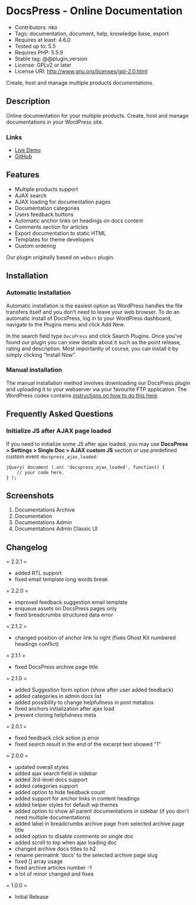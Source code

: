 # DocsPress - Online Documentation

* Contributors: nko
* Tags: documentation, document, help, knowledge base, export
* Requires at least: 4.6.0
* Tested up to: 5.5
* Requires PHP: 5.5.9
* Stable tag: @@plugin_version
* License: GPLv2 or later
* License URI: <http://www.gnu.org/licenses/gpl-2.0.html>

Create, host and manage multiple products documentations.

## Description

Online documentation for your multiple products. Create, host and manage documentations in your WordPress site.

### Links

* [Live Demo](https://nkdev.info/docs)
* [GitHub](https://github.com/nk-o/docspress)

## Features

* Multiple products support
* AJAX search
* AJAX loading for documentation pages
* Documentation categories
* Users feedback buttons
* Automatic anchor links on headings on docs content
* Comments section for articles
* Export documentation to static HTML
* Templates for theme developers
* Custom ordering

Our plugin originally based on `weDocs` plugin.

## Installation

### Automatic installation

Automatic installation is the easiest option as WordPress handles the file transfers itself and you don’t need to leave your web browser. To do an automatic install of DocsPress, log in to your WordPress dashboard, navigate to the Plugins menu and click Add New.

In the search field type `DocsPress` and click Search Plugins. Once you’ve found our plugin you can view details about it such as the point release, rating and description. Most importantly of course, you can install it by simply clicking “Install Now”.

### Manual installation

The manual installation method involves downloading our DocsPress plugin and uploading it to your webserver via your favourite FTP application. The WordPress codex contains [instructions on how to do this here](https://codex.wordpress.org/Managing_Plugins#Manual_Plugin_Installation).

## Frequently Asked Questions

### Initialize JS after AJAX page loaded

If you need to initialize some JS after ajax loaded, you may use **DocsPress > Settings > Single Doc > AJAX custom JS** section or use predefined custom event `docspress_ajax_loaded`:

    jQuery( document ).on( 'docspress_ajax_loaded', function() {
        // your code here.
    } );

## Screenshots

1. Documentations Archive
2. Documentation
3. Documentations Admin
4. Documentations Admin Classic UI

## Changelog

= 2.2.1 =

* added RTL support
* fixed email template long words break

= 2.2.0 =

* improved feedback suggestion email template
* enqueue assets on DocsPress pages only
* fixed breadcrumbs structured data error

= 2.1.2 =

* changed position of anchor link to right (fixes Ghost Kit numbered headings conflict)

= 2.1.1 =

* fixed DocsPress archive page title

= 2.1.0 =

* added Suggestion form option (show after user added feedback)
* added categories in admin docs list
* added possibility to change helpfullness in post metabox
* fixed anchors initialization after ajax load
* prevent cloning helpfulness meta

= 2.0.1 =

* fixed feedback click action js error
* fixed search result in the end of the excerpt text showed "1"

= 2.0.0 =

* updated overall styles
* added ajax search field in sidebar
* added 3rd-level docs support
* added categories support
* added option to hide feedback count
* added support for anchor links in content headings
* added helper styles for default wp themes
* added option to show all parent documentations in sidebar (if you don't need multiple documentations)
* added label in breadcrumbs archive page from selected archive page title
* added option to disable comments on single doc
* added scroll to top when ajax loading doc
* changed archive docs titles to h2
* rename permalink 'docs' to the selected archive page slug
* fixed [] array usage
* fixed archive articles number -1
* a lot of minor changed and fixes

= 1.0.0 =

* Initial Release
